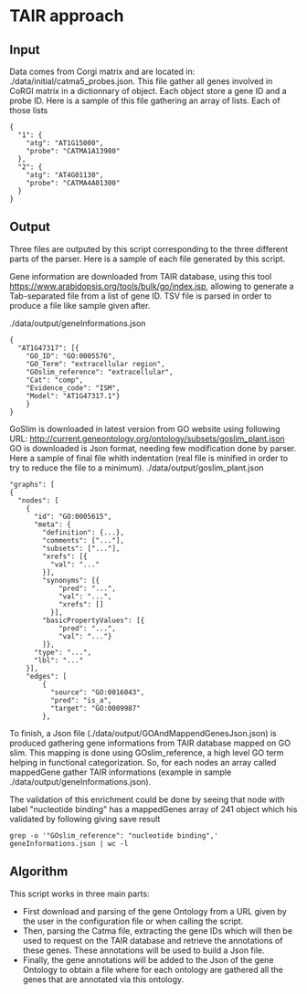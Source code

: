 # TAIR approach

## Input
Data comes from Corgi matrix and are located in: ./data/initial/catma5_probes.json. This file gather all genes involved in CoRGI matrix in a dictionnary of object. Each object store a gene ID and a probe ID. Here is a sample of this file gathering an array of lists. Each of those lists

    {
      "1": {
        "atg": "AT1G15000",
        "probe": "CATMA1A13980"
      },
      "2": {
        "atg": "AT4G01130",
        "probe": "CATMA4A01300"
      }
    }

## Output
Three files are outputed by this script corresponding to the three different parts of the parser. Here is a sample of each file generated by this script.

Gene information are downloaded from TAIR database, using this tool https://www.arabidopsis.org/tools/bulk/go/index.jsp, allowing to generate a Tab-separated file from a list of gene ID. TSV file is parsed in order to produce a file like sample given after.

./data/output/geneInformations.json

    {
      "AT1G47317": [{
        "GO_ID": "GO:0005576",
        "GO_Term": "extracellular region",
        "GOslim_reference": "extracellular",
        "Cat": "comp",
        "Evidence_code": "ISM",
        "Model": "AT1G47317.1"}
        }
    }


GoSlim is downloaded in latest version from GO website using following URL: http://current.geneontology.org/ontology/subsets/goslim_plant.json
GO is downloaded is Json format, needing few modification done by parser. Here a sample of final file whith indentation (real file is minified in order to try to reduce the file to a minimum).
./data/output/goslim_plant.json

    "graphs": [
    {
      "nodes": [
        {
          "id": "GO:0005615",
          "meta": {
            "definition": {...},
            "comments": ["..."],
            "subsets": ["..."],
            "xrefs": [{
              "val": "..."
            }],
            "synonyms": [{
                "pred": "...",
                "val": "...",
                "xrefs": []
              }],
            "basicPropertyValues": [{
                "pred": "...",
                "val": "..."}
            ]},
          "type": "...",
          "lbl": "..."
        }],
        "edges": [
            {
              "source": "GO:0016043",
              "pred": "is_a",
              "target": "GO:0009987"
            },

To finish, a Json file (./data/output/GOAndMappendGenesJson.json) is produced gathering gene informations from TAIR database mapped on GO slim. This mapping is done using GOslim_reference, a high level GO term helping in functional categorization. So, for each nodes an array called mappedGene gather TAIR informations (example in sample ./data/output/geneInformations.json).

The validation of this enrichment could be done by seeing that node with label "nucleotide binding" has a mappedGenes array of 241 object which his validated by following giving save result

    grep -o '"GOslim_reference": "nucleotide binding",' geneInformations.json | wc -l

## Algorithm

This script works in three main parts:
- First download and parsing of the gene Ontology from a URL given by the user in the configuration file or when calling the script.
- Then, parsing the Catma file, extracting the gene IDs which will then be used to request on the TAIR database and retrieve the annotations of these genes. These annotations will be used to build a Json file.
- Finally, the gene annotations will be added to the Json of the gene Ontology to obtain a file where for each ontology are gathered all the genes that are annotated via this ontology.
